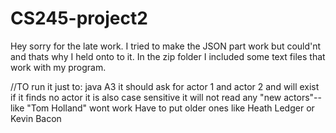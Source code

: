 # CS245-project2

Hey sorry for the late work. I tried to make the JSON part work but could'nt and thats why I held onto to it. In the zip folder I included some text files that work with my program.

//TO run it just to: java A3
it should ask for actor 1 and actor 2 and will exist if it finds no actor
it is also case sensitive 
it will not read any "new actors"--like "Tom Holland" wont work
Have to put older ones like Heath Ledger or Kevin Bacon


